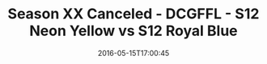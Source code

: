 ---
title: Season XX Canceled - DCGFFL - S12 Neon Yellow vs S12 Royal Blue
teams-score:
- team: _teams/s12-neon-yellow.md
  score: 30
- team: _teams/s12-royal-blue.md
  score: 20
mvp: ''
game-ball: ''
season: 12
week: 0
date: '2016-05-15T17:00:45'
pageid: season-12-playoffs-may-15-2016-4187-vs-4182
---